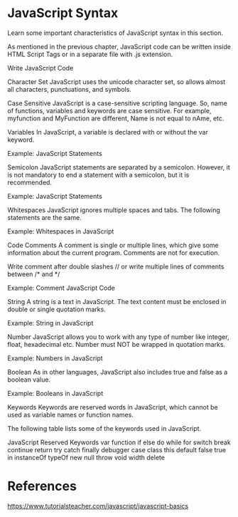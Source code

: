 # JavaScript Syntax
Learn some important characteristics of JavaScript syntax in this section.

As mentioned in the previous chapter, JavaScript code can be written inside HTML Script Tags or in a separate file with .js extension.

Write JavaScript Code
<script>
    //Write javascript code here...

</script>
Character Set
JavaScript uses the unicode character set, so allows almost all characters, punctuations, and symbols.

Case Sensitive
JavaScript is a case-sensitive scripting language. So, name of functions, variables and keywords are case sensitive. For example, myfunction and MyFunction are different, Name is not equal to nAme, etc.

Variables
In JavaScript, a variable is declared with or without the var keyword.

Example: JavaScript Statements
<script>
    var name = "Steve";
    id = 10;
</script>
Semicolon
JavaScript statements are separated by a semicolon. However, it is not mandatory to end a statement with a semicolon, but it is recommended.

Example: JavaScript Statements
<script>
    var one = 1; two = 2; three = 3; //three different statements

    var four = 4; //single statement
    var five = "Five" //single statement without ;
</script>
Whitespaces
JavaScript ignores multiple spaces and tabs. The following statements are the same.

Example: Whitespaces in JavaScript
<script>
    var one =1;
    var one   =   1;
    var one        =         1;
</script>
Code Comments
A comment is single or multiple lines, which give some information about the current program. Comments are not for execution.

Write comment after double slashes // or write multiple lines of comments between /* and */

Example: Comment JavaScript Code
<script>
    var one =1; // this is a single line comment

    /* this  
    is multi line
    comment*/

    var two = 2;
    var three = 3;
</script>
String
A string is a text in JavaScript. The text content must be enclosed in double or single quotation marks.

Example: String in JavaScript
<script>
    var msg = "Hello World" //JavaScript string in double quotes

    var msg = 'Hello World' //JavaScript string in single quotes  
</script>
Number
JavaScript allows you to work with any type of number like integer, float, hexadecimal etc. Number must NOT be wrapped in quotation marks.

Example: Numbers in JavaScript
<script>
    var num = 100;

    var flot = 10.5;
</script>
Boolean
As in other languages, JavaScript also includes true and false as a boolean value.

Example: Booleans in JavaScript
<script>
    var yes = true;

    var no = false;
</script>
Keywords
Keywords are reserved words in JavaScript, which cannot be used as variable names or function names.

The following table lists some of the keywords used in JavaScript.

JavaScript Reserved Keywords
var	function	if
else	do	while
for	switch	break
continue	return	try
catch	finally	debugger
case	class	this
default	false	true
in	instanceOf	typeOf
new	null	throw
void	width	delete

# References
https://www.tutorialsteacher.com/javascript/javascript-basics
